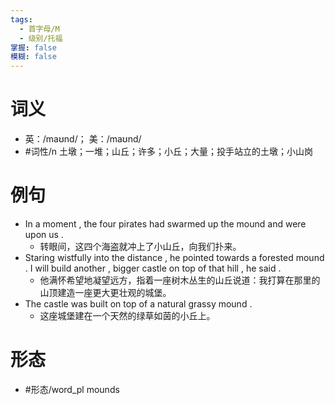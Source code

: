 ```yaml
---
tags:
  - 首字母/M
  - 级别/托福
掌握: false
模糊: false
---
```

# 词义
- 英：/maʊnd/； 美：/maʊnd/
- #词性/n  土墩；一堆；山丘；许多；小丘；大量；投手站立的土墩；小山岗
# 例句
- In a moment , the four pirates had swarmed up the mound and were upon us .
	- 转眼间，这四个海盗就冲上了小山丘，向我们扑来。
- Staring wistfully into the distance , he pointed towards a forested mound . I will build another , bigger castle on top of that hill , he said .
	- 他满怀希望地凝望远方，指着一座树木丛生的山丘说道：我打算在那里的山顶建造一座更大更壮观的城堡。
- The castle was built on top of a natural grassy mound .
	- 这座城堡建在一个天然的绿草如茵的小丘上。
# 形态
- #形态/word_pl mounds
